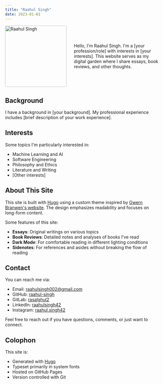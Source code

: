 ```yaml
---
title: "Raahul Singh"
date: 2023-01-01
---
```


<div style="display: flex; align-items: flex-start; gap: 1.5rem; margin-bottom: 2rem; max-width: 900px;">
  <img src="/images/profile.jpg" alt="Raahul Singh" style="width: 200px; border-radius: 4px;">
  <div style="align-self: center;">
    <p>Hello, I'm Raahul Singh. I'm a [your profession/role] with interests in [your interests]. This website serves as my digital garden where I share essays, book reviews, and other thoughts.</p>
  </div>
</div>

## Background

I have a background in [your background]. My professional experience includes [brief description of your work experience].

## Interests

Some topics I'm particularly interested in:

- Machine Learning and AI
- Software Engineering
- Philosophy and Ethics
- Literature and Writing
- [Other interests]

## About This Site

This site is built with [Hugo](https://gohugo.io/) using a custom theme inspired by [Gwern Branwen's website](https://gwern.net). The design emphasizes readability and focuses on long-form content.

Some features of this site:

- **Essays**: Original writings on various topics
- **Book Reviews**: Detailed notes and analyses of books I've read
- **Dark Mode**: For comfortable reading in different lighting conditions
- **Sidenotes**: For references and asides without breaking the flow of reading

## Contact

You can reach me via:

- Email: raahulsingh002@gmail.com
- GitHub: [raahul-singh](https://github.com/raahul-singh)
- GitLab: [rasalghul2](https://gitlab.com/rasalghul2)
- LinkedIn: [raahulsingh42](https://linkedin.com/in/raahulsingh42)
- Instagram: [raahul.singh42](https://instagram.com/raahul.singh42)

Feel free to reach out if you have questions, comments, or just want to connect.

## Colophon

This site is:

- Generated with [Hugo](https://gohugo.io/)
- Typeset primarily in system fonts
- Hosted on GitHub Pages
- Version controlled with Git

<!-- The Recent Content section will be automatically added by the theme below -->